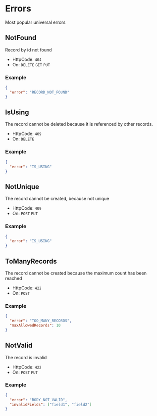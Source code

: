 # Errors
Most popular universal errors

## NotFound
Record by id not found
- HttpCode: `404`
- On: `DELETE` `GET` `PUT`

### Example

```json
{
  "error": "RECORD_NOT_FOUND"
}
```

## IsUsing
The record cannot be deleted because it is referenced by other records.
- HttpCode: `409`
- On: `DELETE`

### Example
```json 
{ 
  "error": "IS_USING"
}
```

## NotUnique
The record cannot be created, because not unique
- HttpCode: `409`
- On: `POST` `PUT`

### Example
```json 
{ 
  "error": "IS_USING"
}
```

## ToManyRecords
The record cannot be created because the maximum count has been reached
- HttpCode: `422`
- On: `POST`

### Example
```json 
{ 
  "error": "TOO_MANY_RECORDS",
  "maxAllowedRecords": 10
}
```

## NotValid
The record is invalid
- HttpCode: `422`
- On: `POST` `PUT`

### Example
```json 
{ 
  "error": "BODY_NOT_VALID",
  "invalidFields": ["field1", "field2"]
}
```